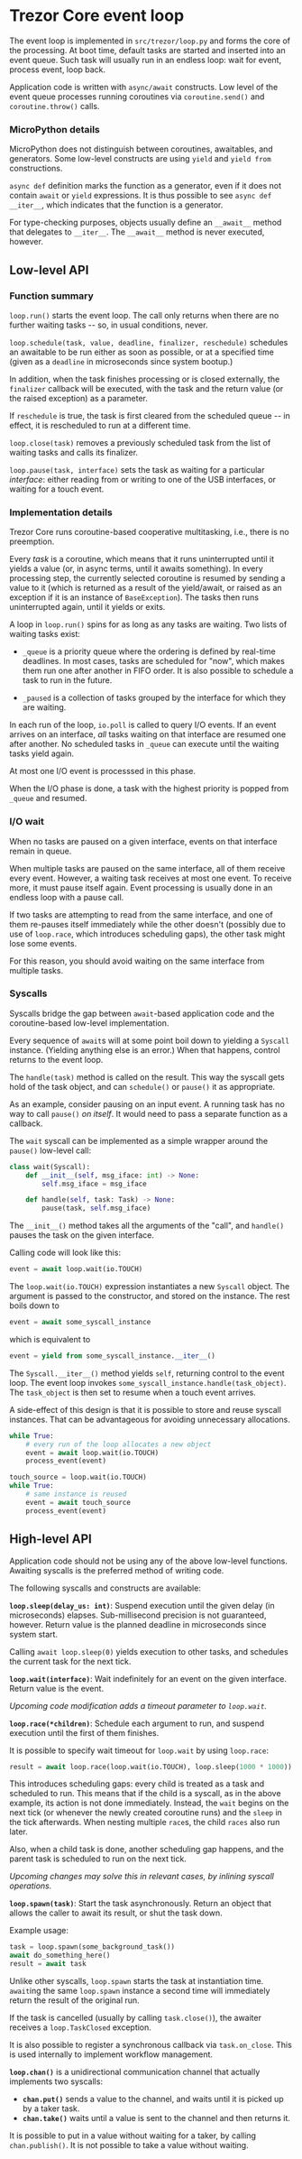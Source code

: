# Trezor Core event loop

The event loop is implemented in `src/trezor/loop.py` and forms the core of the
processing. At boot time, default tasks are started and inserted into an event queue.
Such task will usually run in an endless loop: wait for event, process event, loop back.

Application code is written with `async/await` constructs. Low level of the event queue
processes running coroutines via `coroutine.send()` and `coroutine.throw()` calls.

### MicroPython details

MicroPython does not distinguish between coroutines, awaitables, and generators. Some
low-level constructs are using `yield` and `yield from` constructions.

`async def` definition marks the function as a generator, even if it does not contain
`await` or `yield` expressions. It is thus possible to see `async def __iter__`, which
indicates that the function is a generator.

For type-checking purposes, objects usually define an `__await__` method that delegates
to `__iter__`. The `__await__` method is never executed, however.


## Low-level API

### Function summary

`loop.run()` starts the event loop. The call only returns when there are no further
waiting tasks -- so, in usual conditions, never.

`loop.schedule(task, value, deadline, finalizer, reschedule)` schedules an awaitable to
be run either as soon as possible, or at a specified time (given as a `deadline` in
microseconds since system bootup.)

In addition, when the task finishes processing or is closed externally, the `finalizer`
callback will be executed, with the task and the return value (or the raised exception)
as a parameter.

If `reschedule` is true, the task is first cleared from the scheduled queue -- in
effect, it is rescheduled to run at a different time.

`loop.close(task)` removes a previously scheduled task from the list of waiting tasks
and calls its finalizer.

`loop.pause(task, interface)` sets the task as waiting for a particular _interface_:
either reading from or writing to one of the USB interfaces, or waiting for a touch
event.

### Implementation details

Trezor Core runs coroutine-based cooperative multitasking, i.e., there is no preemption.

Every _task_ is a coroutine, which means that it runs uninterrupted until it yields a
value (or, in async terms, until it awaits something). In every processing step, the
currently selected coroutine is resumed by sending a value to it (which is returned as a
result of the yield/await, or raised as an exception if it is an instance of
`BaseException`). The tasks then runs uninterrupted again, until it yields or exits.

A loop in `loop.run()` spins for as long as any tasks are waiting. Two lists of waiting
tasks exist:

-   `_queue` is a priority queue where the ordering is defined by real-time deadlines.
    In most cases, tasks are scheduled for "now", which makes them run one after another
    in FIFO order. It is also possible to schedule a task to run in the future.

-   `_paused` is a collection of tasks grouped by the interface for which they are
    waiting.

In each run of the loop, `io.poll` is called to query I/O events. If an event arrives on
an interface, _all_ tasks waiting on that interface are resumed one after another. No
scheduled tasks in `_queue` can execute until the waiting tasks yield again.

At most one I/O event is processsed in this phase.

When the I/O phase is done, a task with the highest priority is popped from `_queue` and
resumed.

### I/O wait

When no tasks are paused on a given interface, events on that interface remain in queue.

When multiple tasks are paused on the same interface, all of them receive every event.
However, a waiting task receives at most one event. To receive more, it must pause
itself again. Event processing is usually done in an endless loop with a pause call.

If two tasks are attempting to read from the same interface, and one of them re-pauses
itself immediately while the other doesn't (possibly due to use of `loop.race`, which
introduces scheduling gaps), the other task might lose some events.

For this reason, you should avoid waiting on the same interface from multiple tasks.

### Syscalls

Syscalls bridge the gap between `await`-based application code and the coroutine-based
low-level implementation.

Every sequence of `await`s will at some point boil down to yielding a `Syscall`
instance. (Yielding anything else is an error.) When that happens, control returns to
the event loop.

The `handle(task)` method is called on the result. This way the syscall gets hold of the
task object, and can `schedule()` or `pause()` it as appropriate.

As an example, consider pausing on an input event. A running task has no way to call
`pause()` _on itself_. It would need to pass a separate function as a callback.

The `wait` syscall can be implemented as a simple wrapper around the `pause()` low-level
call:

```python
class wait(Syscall):
    def __init__(self, msg_iface: int) -> None:
        self.msg_iface = msg_iface

    def handle(self, task: Task) -> None:
        pause(task, self.msg_iface)
```

The `__init__()` method takes all the arguments of the "call", and `handle()` pauses the
task on the given interface.

Calling code will look like this:
```python
event = await loop.wait(io.TOUCH)
```
The `loop.wait(io.TOUCH)` expression instantiates a new `Syscall` object. The argument
is passed to the constructor, and stored on the instance. The rest boils down to
```python
event = await some_syscall_instance
```
which is equivalent to
```python
event = yield from some_syscall_instance.__iter__()
```
The `Syscall.__iter__()` method yields `self`, returning control to the event loop. The
event loop invokes `some_syscall_instance.handle(task_object)`. The `task_object` is
then set to resume when a touch event arrives.

A side-effect of this design is that it is possible to store and reuse syscall
instances. That can be advantageous for avoiding unnecessary allocations.
```python
while True:
    # every run of the loop allocates a new object
    event = await loop.wait(io.TOUCH)
    process_event(event)

touch_source = loop.wait(io.TOUCH)
while True:
    # same instance is reused
    event = await touch_source
    process_event(event)
```

## High-level API

Application code should not be using any of the above low-level functions. Awaiting
syscalls is the preferred method of writing code.

The following syscalls and constructs are available:

**`loop.sleep(delay_us: int)`**: Suspend execution until the given delay (in
microseconds) elapses. Sub-millisecond precision is not guaranteed, however.
Return value is the planned deadline in microseconds since system start.

Calling `await loop.sleep(0)` yields execution to other tasks, and schedules the current
task for the next tick.

**`loop.wait(interface)`**: Wait indefinitely for an event on the given interface.
Return value is the event.

_Upcoming code modification adds a timeout parameter to `loop.wait`._

**`loop.race(*children)`**: Schedule each argument to run, and suspend execution until
the first of them finishes.

It is possible to specify wait timeout for `loop.wait` by using `loop.race`:
```python
result = await loop.race(loop.wait(io.TOUCH), loop.sleep(1000 * 1000))
```
This introduces scheduling gaps: every child is treated as a task and scheduled
to run. This means that if the child is a syscall, as in the above example, its action
is not done immediately. Instead, the `wait` begins on the next tick (or whenever the
newly created coroutine runs) and the `sleep` in the tick afterwards. When nesting
multiple `race`s, the child `races` also run later.

Also, when a child task is done, another scheduling gap happens, and the parent task
is scheduled to run on the next tick.

_Upcoming changes may solve this in relevant cases, by inlining syscall operations._

**`loop.spawn(task)`**: Start the task asynchronously. Return an object that allows
the caller to await its result, or shut the task down.

Example usage:
```python
task = loop.spawn(some_background_task())
await do_something_here()
result = await task
```

Unlike other syscalls, `loop.spawn` starts the task at instantiation time. `await`ing
the same `loop.spawn` instance a second time will immediately return the result of the
original run.

If the task is cancelled (usually by calling `task.close()`), the awaiter receives a
`loop.TaskClosed` exception.

It is also possible to register a synchronous callback via `task.on_close`. This is used
internally to implement workflow management.

**`loop.chan()`** is a unidirectional communication channel that actually implements two
syscalls:

 * **`chan.put()`** sends a value to the channel, and waits until it is picked up
   by a taker task.
 * **`chan.take()`** waits until a value is sent to the channel and then returns it.

It is possible to put in a value without waiting for a taker, by calling
`chan.publish()`. It is not possible to take a value without waiting.
